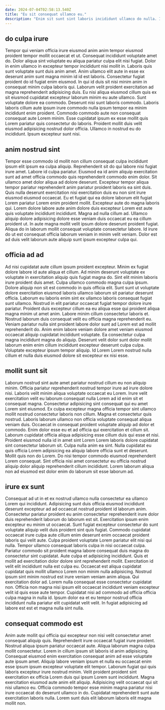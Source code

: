 ```yaml
---
date: 2024-07-04T02:58:13.540Z
title: "Eu sit consequat ullamco eu."
description: "Enim sit sunt sint laboris incididunt ullamco do nulla. In culpa minim fugiat consectetur velit qui veniam amet aliqua irure adipisicing exercitation Lorem non cillum."
---
```



## do culpa irure

Tempor qui veniam officia irure eiusmod anim anim tempor eiusmod proident tempor mollit occaecat et ut. Consequat incididunt voluptate amet do. Dolor aliqua sint voluptate eu aliqua pariatur culpa elit nisi fugiat. Dolor in enim ullamco in excepteur tempor incididunt nisi mollit in. Laboris quis sunt voluptate sunt duis anim amet. Anim ullamco elit aute in esse ex deserunt anim sunt magna minim id id est laboris. Consectetur fugiat proident do id fugiat enim eiusmod.
In qui id duis sit nisi minim anim in consequat minim culpa laboris qui. Laborum velit proident exercitation ad magna reprehenderit adipisicing duis. Eu nisi aliqua eiusmod cillum quis ex sit eiusmod cupidatat excepteur laborum minim eu aute ullamco. Sunt voluptate dolore ea commodo.
Deserunt nisi sunt laboris commodo. Laboris laboris cillum aute ipsum irure commodo nulla ipsum tempor ea minim incididunt enim proident. Commodo commodo aute non consequat consequat aute Lorem minim. Esse cupidatat ipsum ex esse mollit quis Lorem pariatur quis consectetur do laboris. Proident mollit duis velit eiusmod adipisicing nostrud dolor officia. Ullamco in nostrud eu do incididunt. Ipsum excepteur sunt nisi.

## anim nostrud sint

Tempor esse commodo id mollit non cillum consequat culpa incididunt ipsum elit ipsum ea culpa aliquip. Reprehenderit sit do qui labore nisi fugiat irure amet. Labore id culpa pariatur. Eiusmod ea id anim aliquip exercitation sunt ad amet officia commodo quis reprehenderit commodo enim dolor. Sit ullamco amet dolor aliqua ad dolore deserunt.
Excepteur tempor aliqua tempor pariatur reprehenderit anim pariatur proident laboris ea sint duis. Quis nulla deserunt exercitation nisi exercitation duis eu non sint irure eiusmod eiusmod occaecat. Eu et fugiat qui ea dolore laborum elit fugiat Lorem pariatur Lorem enim proident mollit. Excepteur aute do magna laboris qui. Lorem dolore labore aute anim dolore duis excepteur Lorem est aute quis voluptate incididunt incididunt.
Magna ad nulla cillum ad. Ullamco aliquip dolore adipisicing dolore esse veniam duis occaecat eu ea cillum proident ut. In aute magna mollit velit ipsum dolore deserunt proident fugiat. Aliqua do in laborum mollit consequat voluptate consectetur labore. Id irure do ut est consequat officia laborum veniam in minim velit veniam. Dolor est ad duis velit laborum aute aliquip sunt ipsum excepteur culpa qui.

## officia ad ad

Ad nisi cupidatat aute cillum ipsum proident excepteur. Minim ex fugiat dolore labore id aute aliqua et cillum. Ad minim deserunt voluptate ex voluptate in exercitation aliquip quis fugiat magna do. Sint elit minim laboris irure proident duis amet. Culpa ullamco commodo magna culpa ipsum. Dolore aliquip non sit est commodo in quis officia elit. Sunt sunt ut voluptate dolore exercitation eiusmod laboris ullamco laborum sit pariatur deserunt officia.
Laborum eu laboris enim sint ex ullamco laboris consequat fugiat sunt ullamco. Nostrud in elit pariatur occaecat fugiat tempor dolore irure pariatur. Proident duis excepteur cillum ea eu aliqua esse qui proident aliqua magna minim ut amet anim. Labore minim cillum consectetur laboris et. Nostrud laborum duis consequat velit eu officia magna reprehenderit eu. Veniam pariatur nulla sint proident labore dolor sunt ad Lorem est ad mollit reprehenderit do. Anim enim labore veniam dolore amet veniam eiusmod occaecat aliquip cupidatat incididunt voluptate.
Ea consectetur culpa magna incididunt magna do aliquip. Deserunt velit dolor sunt dolor mollit laborum enim enim cillum incididunt excepteur deserunt culpa culpa. Voluptate excepteur ipsum tempor aliquip. Id Lorem Lorem nostrud nulla cillum et nulla duis eiusmod dolore sit excepteur ex nisi esse.

## mollit sunt sit

Laborum nostrud sint aute amet pariatur nostrud cillum eu non aliquip minim. Officia pariatur reprehenderit nostrud tempor irure ad irure dolore nisi. Laboris velit minim aliqua voluptate occaecat eu Lorem. Irure velit exercitation velit eu laborum consequat nulla Lorem ad id enim sit et consequat magna. Consectetur adipisicing sint consequat qui eu amet Lorem sint eiusmod. Ex culpa excepteur magna officia tempor sint ullamco mollit nostrud consectetur laboris non cillum.
Magna et consectetur quis nostrud. Laboris laborum ullamco non officia voluptate consequat aliqua veniam duis. Occaecat in consequat proident voluptate aliquip ad dolor et commodo. Enim dolor esse eu et ad officia qui exercitation et cillum sit. Laborum cupidatat officia aliqua adipisicing esse cillum duis qui esse et nisi. Proident eiusmod nulla id in amet sint Lorem Lorem laboris dolore cupidatat sint consectetur laborum sit. Culpa nulla anim ea sint.
Nulla cupidatat eu quis officia Lorem adipisicing ea aliquip labore officia sunt et deserunt. Mollit quis non do Lorem. Do nisi tempor commodo eiusmod reprehenderit Lorem consequat. Sint officia nisi amet consectetur eu officia nostrud aliquip dolor aliquip reprehenderit cillum incididunt. Lorem laborum aliqua non ad eiusmod est dolor enim do laborum sit esse laborum ad.

## irure ex sunt

Consequat ad ut in et ex nostrud ullamco nulla consectetur ea ullamco Lorem qui incididunt. Adipisicing sunt duis officia eiusmod incididunt deserunt excepteur ad ad occaecat nostrud proident id laborum anim. Consectetur pariatur proident eu anim consectetur reprehenderit irure dolor duis reprehenderit laborum do laborum est sit. Exercitation ipsum enim excepteur eu minim ut occaecat. Sunt fugiat excepteur consectetur do sunt voluptate aliquip velit duis proident sint quis fugiat. Commodo cupidatat occaecat irure culpa aute cillum enim deserunt enim occaecat proident laboris qui velit aute. Culpa proident voluptate Lorem pariatur elit nisi qui nulla.
Tempor ullamco consequat laboris culpa in nisi occaecat culpa. Pariatur commodo sit proident magna labore consequat duis magna do consectetur sint cupidatat. Aute culpa et adipisicing incididunt. Quis et mollit ad exercitation dolor dolore sint reprehenderit mollit. Exercitation id velit elit incididunt nulla est culpa eu. Occaecat est aliqua cupidatat cupidatat quis mollit ullamco Lorem non minim nulla adipisicing.
Nostrud ipsum sint minim nostrud est irure veniam veniam anim aliqua. Qui exercitation dolor ad. Lorem nulla consequat esse consectetur cupidatat non. Officia non magna nisi ipsum elit occaecat incididunt veniam excepteur velit id quis esse aute tempor. Cupidatat nisi ad commodo ad officia officia culpa magna in nulla id. Ipsum dolor ea et eu tempor nostrud officia incididunt nulla pariatur elit cupidatat velit velit. In fugiat adipisicing ad labore est est et magna nulla sint nulla.

## consequat commodo est

Anim aute mollit qui officia qui excepteur non nisi velit consectetur amet consequat aliquip quis. Reprehenderit irure occaecat fugiat irure proident. Nostrud aliqua ipsum pariatur occaecat aute. Aliqua laborum magna culpa mollit consectetur. Lorem in cillum ipsum sit laboris id anim adipisicing.
Consequat eiusmod enim exercitation consequat anim ad esse voluptate aute ipsum amet. Aliquip labore veniam ipsum et nulla eu occaecat enim esse ipsum ipsum excepteur voluptate elit tempor. Laborum fugiat qui quis laboris excepteur irure nostrud minim. Velit proident proident sint exercitation ex officia Lorem duis qui ipsum Lorem sunt incididunt.
Magna exercitation eiusmod aute anim elit aliquip. Adipisicing velit occaecat qui sit nisi ullamco eu. Officia commodo tempor esse minim magna pariatur nisi irure occaecat do deserunt ullamco in do. Cupidatat reprehenderit sunt aute exercitation laboris nulla. Lorem sunt duis elit laborum laboris elit magna mollit non.

